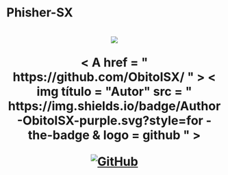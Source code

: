 # Phisher-SX #
<h1 align="center">
    <p>
        <img src= "https://thumbs.gfycat.com/NaughtyRawGalapagostortoise-size_restricted.gif">
    </p>
        < A  href = " https://github.com/ObitoISX/ " > < img  título = "Autor"     src = " https://img.shields.io/badge/Author-ObitoISX-purple.svg?style=for -the-badge & logo = github " > </ a >
    </ p >
    </p>
        <a href="https://github.com/adiwajshing/Baileys"> <img alt = "GitHub" src = "https://img.shields.io/badge/adiwajshing/Baileys%20-%23121011. svg? & style = for-the-badge & logo = github & logoColor = white "/> </a>
    </ p >
